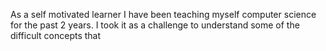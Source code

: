 As a self motivated learner I have been teaching myself computer science for the past 2 years. I took it as a challenge to understand some of the difficult concepts that 